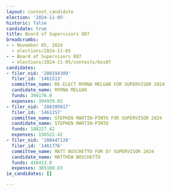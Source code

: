 ```yaml
---
layout: contest_candidate
election: '2024-11-05'
historic: false
candidate: true
title: Board of Supervisors D07
breadcrumbs:
- - November 05, 2024
  - elections/2024-11-05
- - Board of Supervisors D07
  - elections/2024-11-05/contests/bos07
candidates:
- filer_nid: '208194309'
  filer_id: '1461513'
  committee_name: RE-ELECT MYRNA MELGAR FOR SUPERVISOR 2024
  candidate_name: MYRNA MELGAR
  funds: 394176.0
  expenses: 394939.02
- filer_nid: '208395017'
  filer_id: '1461157'
  committee_name: STEPHEN MARTIN-PINTO FOR SUPERVISOR 2024
  candidate_name: STEPHEN MARTIN-PINTO
  funds: 188227.42
  expenses: 156522.42
- filer_nid: '208447120'
  filer_id: '1461776'
  committee_name: MATT BOSCHETTO FOR D7 SUPERVISOR 2024
  candidate_name: MATTHEW BOSCHETTO
  funds: 416413.0
  expenses: 385160.83
ie_candidates: []

---
```


